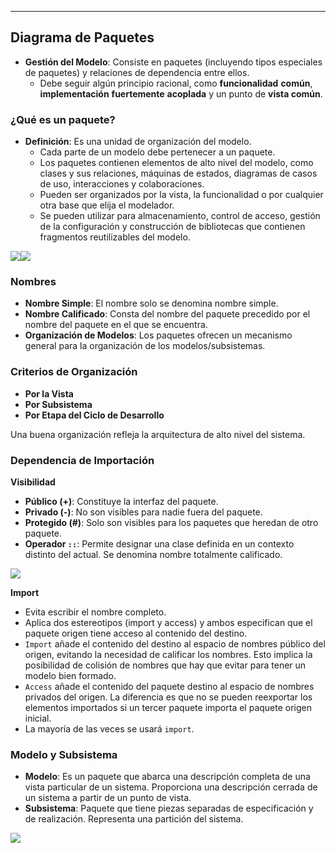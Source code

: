 
---
## Diagrama de Paquetes

- **Gestión del Modelo**: Consiste en paquetes (incluyendo tipos especiales de paquetes) y relaciones de dependencia entre ellos.
  - Debe seguir algún principio racional, como **funcionalidad** **común**, **implementación** **fuertemente** **acoplada** y un punto de **vista común**.

### ¿Qué es un paquete?

- **Definición**: Es una unidad de organización del modelo.
  - Cada parte de un modelo debe pertenecer a un paquete.
  - Los paquetes contienen elementos de alto nivel del modelo, como clases y sus relaciones, máquinas de estados, diagramas de casos de uso, interacciones y colaboraciones.
  - Pueden ser organizados por la vista, la funcionalidad o por cualquier otra base que elija el modelador.
  - Se pueden utilizar para almacenamiento, control de acceso, gestión de la configuración y construcción de bibliotecas que contienen fragmentos reutilizables del modelo.

![](https://lh7-us.googleusercontent.com/docsz/AD_4nXeKT9o7Mm52kkCu4DWhTcdDm7KSMGy7HXDxc_8KDmqQohVUK6CXiGhc-i2X2CNd-qq4neNAZqwcQq10UxwmQOG4QGSi-BLth1-Fuk2GlmC1X5tyPjmDALbQWIrTsXDBKKbjS0el7V6ia7FeAAOb_I6fxz6K?key=VReuh94fGGpJZLGsXsGdUQ)![](https://lh7-us.googleusercontent.com/docsz/AD_4nXe84D1nLeP3uoW3mD-OqdKsFFJUOhG_muTa2qhb60mo36eArcf7tujVih44pu9AiLltsUa4_6nmg3C-mSHGTpDiklC8sBrxczZ6cFHair6i0PjowiP4M7TKLFrUxP0R79-mEo1gVW4bTyfhIByDgsrswVre?key=VReuh94fGGpJZLGsXsGdUQ)
### Nombres

- **Nombre Simple**: El nombre solo se denomina nombre simple.
- **Nombre Calificado**: Consta del nombre del paquete precedido por el nombre del paquete en el que se encuentra.
- **Organización de Modelos**: Los paquetes ofrecen un mecanismo general para la organización de los modelos/subsistemas.

### Criterios de Organización

- **Por la Vista**
- **Por Subsistema**
- **Por Etapa del Ciclo de Desarrollo**

Una buena organización refleja la arquitectura de alto nivel del sistema.

### Dependencia de Importación

**Visibilidad**
  - **Público (+)**: Constituye la interfaz del paquete.
  - **Privado (-)**: No son visibles para nadie fuera del paquete.
  - **Protegido (#)**: Solo son visibles para los paquetes que heredan de otro paquete.
- **Operador `::`**: Permite designar una clase definida en un contexto distinto del actual. Se denomina nombre totalmente calificado.

![](https://lh7-us.googleusercontent.com/docsz/AD_4nXcjtxqxyUybZkp3Tl-hXhrSTI2kbUv5-TgkeLJhCxv7q-ao7qQTit4iWraSpCinEGvZwFUehVWsbBmEN-XiQO6zL1_tcf7C3rqdxzXAhhhmbD3XqYpjfI0XeLBFYL6D6ROruCA907vMEB5rFVIDmfKBEm8?key=VReuh94fGGpJZLGsXsGdUQ)

**Import**
  - Evita escribir el nombre completo.
  - Aplica dos estereotipos (import y access) y ambos especifican que el paquete origen tiene acceso al contenido del destino.
  - `Import` añade el contenido del destino al espacio de nombres público del origen, evitando la necesidad de calificar los nombres. Esto implica la posibilidad de colisión de nombres que hay que evitar para tener un modelo bien formado.
  - `Access` añade el contenido del paquete destino al espacio de nombres privados del origen. La diferencia es que no se pueden reexportar los elementos importados si un tercer paquete importa el paquete origen inicial.
  - La mayoría de las veces se usará `import`.

### Modelo y Subsistema

- **Modelo**: Es un paquete que abarca una descripción completa de una vista particular de un sistema. Proporciona una descripción cerrada de un sistema a partir de un punto de vista.
- **Subsistema**: Paquete que tiene piezas separadas de especificación y de realización. Representa una partición del sistema.

![](https://lh7-us.googleusercontent.com/docsz/AD_4nXe08R-8s0PI7WiO6-ooyT8BRDTQd5HXlAiPwxdm-6FTbE5ztRrX0bf8xftQX_rD_ZGYtwWDZ0UKRLg75xIJkIsSexabstVEaGA4AltTNMfGQuiXhQirYUujq7muySvpLm29maVqMBz4dPlk0xXf2ubRM4E?key=VReuh94fGGpJZLGsXsGdUQ)